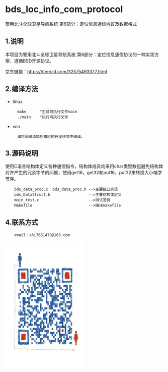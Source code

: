 # bds_loc_info_com_protocol
警用北斗全球卫星导航系统 第6部分：定位信息通信协议及数据格式

## 1.说明  
 本项目为警用北斗全球卫星导航系统 第6部分：定位信息通信协议的一种实现方案，遵循BSD开源协议。

 京东链接：https://item.jd.com/32575493377.html

## 2.编译方法  

+ linux

		make      "生成可执行文件main  
		./main    "执行可执行文件  

+ win

		请将源码添加到相应的开发环境中编译。

## 3.源码说明  
使用C语言结构体定义各种通信指令，结构体成员均采用char类型数组避免结构体对齐产生的冗余字节的问题，使用get16，get32和put16，put32来转换大小端字节序。

		bds_data_proc.c  bds_data_proc.h -->主要接口实现  
		bds_DataStruct.h                 -->主要结构体定义  
		main_test.c                      -->测试范例    
		Makefile                         -->编译makefile

## 4.联系方式  
		email：shi7631470@163.com
<img src="https://github.com/shi-hao/c_language_study/blob/master/chatME.jpg" width="250" height="400" />
